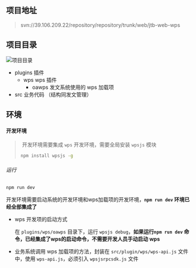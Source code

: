 ## 项目地址

> svn://39.106.209.22/repository/repository/trunk/web/jtb-web-wps

## 项目目录

![项目目录](C:\Users\admin\AppData\Roaming\Typora\typora-user-images\image-20200825125537974.png)

- plugins    插件
    - wps wps 插件
        - oawps 发文系统使用的 wps 加载项
- src  业务代码 （结构同发文管理）

## 环境

#### 开发环境

> ​	开发环境需要集成 `wps` 开发环境，需要全局安装 `wpsjs` 模块
>
> ```bash
> npm install wpsjs -g
> ```

###### 运行

```bash
npm run dev
```

开发环境需要启动系统的开发环境和wps加载项的开发环境，**`npm run dev` 环境已经全部集成了**

- wps 开发项的启动方式

    在 `plugins/wps/oawps` 目录下，运行 `wpsjs debug`，**如果运行`npm run dev` 命令，已经集成了wps的启动命令，不需要开发人员手动启动 wps**

- 业务系统调用 wps 加载项的方法，封装在 `src/plugin/wps/wps-api.js` 文件中，使用 `wps-api.js`，必须引入 `wpsjsrpcsdk.js` 文件